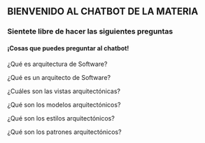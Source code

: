 ## BIENVENIDO AL CHATBOT DE LA MATERIA


### Sientete libre de hacer las siguientes preguntas


#### ¡Cosas que puedes preguntar al chatbot!



¿Qué es arquitectura de Software? 

¿Qué es un arquitecto de Software?

¿Cuáles son las vistas arquitectónicas?

¿Qué son los modelos arquitectónicos? 

¿Qué son los estilos arquitectónicos? 

¿Qué son los patrones arquitectónicos? 

